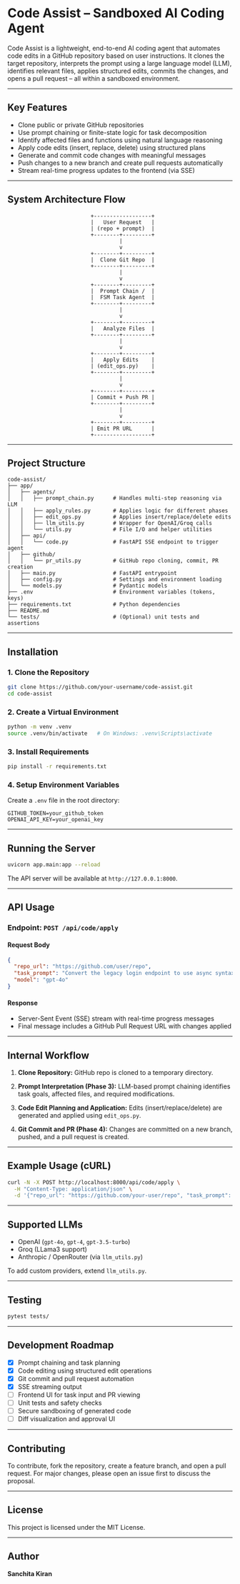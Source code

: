 # Code Assist – Sandboxed AI Coding Agent

Code Assist is a lightweight, end-to-end AI coding agent that automates code edits in a GitHub repository based on user instructions. It clones the target repository, interprets the prompt using a large language model (LLM), identifies relevant files, applies structured edits, commits the changes, and opens a pull request – all within a sandboxed environment.

---

## Key Features

- Clone public or private GitHub repositories
- Use prompt chaining or finite-state logic for task decomposition
- Identify affected files and functions using natural language reasoning
- Apply code edits (insert, replace, delete) using structured plans
- Generate and commit code changes with meaningful messages
- Push changes to a new branch and create pull requests automatically
- Stream real-time progress updates to the frontend (via SSE)

---

## System Architecture Flow

```plaintext
                          +------------------+
                          |   User Request   |
                          | (repo + prompt)  |
                          +--------+---------+
                                   |
                                   v
                          +--------+---------+
                          |  Clone Git Repo  |
                          +--------+---------+
                                   |
                                   v
                          +--------+---------+
                          |  Prompt Chain /  |
                          |  FSM Task Agent  |
                          +--------+---------+
                                   |
                                   v
                          +--------+---------+
                          |   Analyze Files  |
                          +--------+---------+
                                   |
                                   v
                          +--------+---------+
                          |   Apply Edits    |
                          | (edit_ops.py)    |
                          +--------+---------+
                                   |
                                   v
                          +--------+---------+
                          | Commit + Push PR |
                          +--------+---------+
                                   |
                                   v
                          +--------+---------+
                          | Emit PR URL      |
                          +------------------+
````

---

## Project Structure

```
code-assist/
├── app/
│   ├── agents/
│   │   ├── prompt_chain.py      # Handles multi-step reasoning via LLM
│   │   ├── apply_rules.py       # Applies logic for different phases
│   │   ├── edit_ops.py          # Applies insert/replace/delete edits
│   │   ├── llm_utils.py         # Wrapper for OpenAI/Groq calls
│   │   └── utils.py             # File I/O and helper utilities
│   ├── api/
│   │   └── code.py              # FastAPI SSE endpoint to trigger agent
│   ├── github/
│   │   └── pr_utils.py          # GitHub repo cloning, commit, PR creation
│   ├── main.py                  # FastAPI entrypoint
│   ├── config.py                # Settings and environment loading
│   └── models.py                # Pydantic models
├── .env                         # Environment variables (tokens, keys)
├── requirements.txt             # Python dependencies
├── README.md
└── tests/                       # (Optional) unit tests and assertions
```

---

## Installation

### 1. Clone the Repository

```bash
git clone https://github.com/your-username/code-assist.git
cd code-assist
```

### 2. Create a Virtual Environment

```bash
python -m venv .venv
source .venv/bin/activate   # On Windows: .venv\Scripts\activate
```

### 3. Install Requirements

```bash
pip install -r requirements.txt
```

### 4. Setup Environment Variables

Create a `.env` file in the root directory:

```
GITHUB_TOKEN=your_github_token
OPENAI_API_KEY=your_openai_key
```

---

## Running the Server

```bash
uvicorn app.main:app --reload
```

The API server will be available at `http://127.0.0.1:8000`.

---

## API Usage

### Endpoint: `POST /api/code/apply`

#### Request Body

```json
{
  "repo_url": "https://github.com/user/repo",
  "task_prompt": "Convert the legacy login endpoint to use async syntax.",
  "model": "gpt-4o"
}
```

#### Response

* Server-Sent Event (SSE) stream with real-time progress messages
* Final message includes a GitHub Pull Request URL with changes applied

---

## Internal Workflow

1. **Clone Repository:**
   GitHub repo is cloned to a temporary directory.

2. **Prompt Interpretation (Phase 3):**
   LLM-based prompt chaining identifies task goals, affected files, and required modifications.

3. **Code Edit Planning and Application:**
   Edits (insert/replace/delete) are generated and applied using `edit_ops.py`.

4. **Git Commit and PR (Phase 4):**
   Changes are committed on a new branch, pushed, and a pull request is created.

---

## Example Usage (cURL)

```bash
curl -N -X POST http://localhost:8000/api/code/apply \
  -H "Content-Type: application/json" \
  -d '{"repo_url": "https://github.com/your-user/repo", "task_prompt": "Update API routes to use FastAPI"}'
```

---

## Supported LLMs

* OpenAI (`gpt-4o`, `gpt-4`, `gpt-3.5-turbo`)
* Groq (LLama3 support)
* Anthropic / OpenRouter (via `llm_utils.py`)

To add custom providers, extend `llm_utils.py`.

---

## Testing

```bash
pytest tests/
```

---

## Development Roadmap

* [x] Prompt chaining and task planning
* [x] Code editing using structured edit operations
* [x] Git commit and pull request automation
* [x] SSE streaming output
* [ ] Frontend UI for task input and PR viewing
* [ ] Unit tests and safety checks
* [ ] Secure sandboxing of generated code
* [ ] Diff visualization and approval UI

---

## Contributing

To contribute, fork the repository, create a feature branch, and open a pull request. For major changes, please open an issue first to discuss the proposal.

---

## License

This project is licensed under the MIT License.

---

## Author

**Sanchita Kiran**
